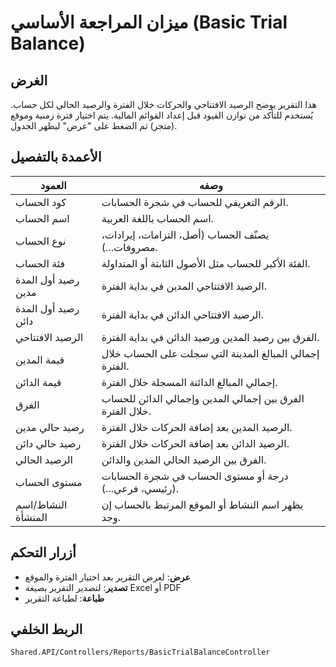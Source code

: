 # ميزان المراجعة الأساسي (Basic Trial Balance)

## الغرض
هذا التقرير يوضح الرصيد الافتتاحي والحركات خلال الفترة والرصيد الحالي لكل حساب. يُستخدم للتأكد من توازن القيود قبل إعداد القوائم المالية. يتم اختيار فترة زمنية وموقع (متجر) ثم الضغط على "عرض" ليظهر الجدول.

## الأعمدة بالتفصيل

| العمود | وصفه |
|--------|------|
| كود الحساب | الرقم التعريفي للحساب في شجرة الحسابات. |
| اسم الحساب | اسم الحساب باللغة العربية. |
| نوع الحساب | يصنّف الحساب (أصل، التزامات، إيرادات، مصروفات...). |
| فئة الحساب | الفئة الأكبر للحساب مثل الأصول الثابتة أو المتداولة. |
| رصيد أول المدة مدين | الرصيد الافتتاحي المدين في بداية الفترة. |
| رصيد أول المدة دائن | الرصيد الافتتاحي الدائن في بداية الفترة. |
| الرصيد الافتتاحي | الفرق بين رصيد المدين ورصيد الدائن في بداية الفترة. |
| قيمة المدين | إجمالي المبالغ المدينة التي سجلت على الحساب خلال الفترة. |
| قيمة الدائن | إجمالي المبالغ الدائنة المسجلة خلال الفترة. |
| الفرق | الفرق بين إجمالي المدين وإجمالي الدائن للحساب خلال الفترة. |
| رصيد حالي مدين | الرصيد المدين بعد إضافة الحركات خلال الفترة. |
| رصيد حالي دائن | الرصيد الدائن بعد إضافة الحركات خلال الفترة. |
| الرصيد الحالي | الفرق بين الرصيد الحالي المدين والدائن. |
| مستوى الحساب | درجة أو مستوى الحساب في شجرة الحسابات (رئيسي، فرعي...). |
| النشاط/اسم المنشأة | يظهر اسم النشاط أو الموقع المرتبط بالحساب إن وجد. |

## أزرار التحكم
- **عرض**: لعرض التقرير بعد اختيار الفترة والموقع
- **تصدير**: لتصدير التقرير بصيغة Excel أو PDF
- **طباعة**: لطباعة التقرير

## الربط الخلفي
`Shared.API/Controllers/Reports/BasicTrialBalanceController`
